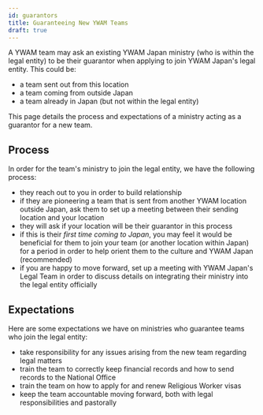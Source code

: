 ```yaml
---
id: guarantors
title: Guaranteeing New YWAM Teams
draft: true
---
```


A YWAM team may ask an existing YWAM Japan ministry (who is within the legal entity) to be their guarantor when applying to join YWAM Japan's legal entity. This could be:

- a team sent out from this location
- a team coming from outside Japan
- a team already in Japan (but not within the legal entity)

This page details the process and expectations of a ministry acting as a guarantor for a new team.


## Process

In order for the team's ministry to join the legal entity, we have the following process:

- they reach out to you in order to build relationship
- if they are pioneering a team that is sent from another YWAM location outside Japan, ask them to set up a meeting between their sending location and your location
- they will ask if your location will be their guarantor in this process
- if this is their *first time coming to Japan*, you may feel it would be beneficial for them to join your team (or another location within Japan) for a period in order to help orient them to the culture and YWAM Japan (recommended)
- if you are happy to move forward, set up a meeting with YWAM Japan's Legal Team in order to discuss details on integrating their ministry into the legal entity officially

## Expectations

Here are some expectations we have on ministries who guarantee teams who join the legal entity:

- take responsibility for any issues arising from the new team regarding legal matters
- train the team to correctly keep financial records and how to send records to the National Office
- train the team on how to apply for and renew Religious Worker visas
- keep the team accountable moving forward, both with legal responsibilities and pastorally
